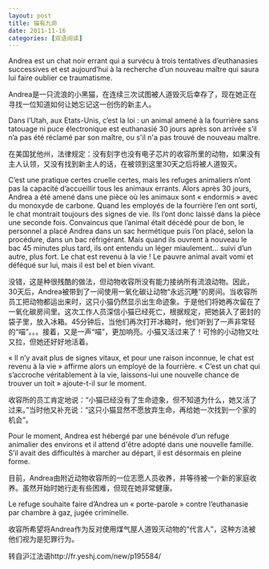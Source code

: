 ```yaml
---
layout: post
title: 猫有九命
date: 2011-11-16
categories: [双语阅读]  
---
```


Andrea est un chat noir errant qui a survécu à trois tentatives d’euthanasies successives et est aujourd’hui à la recherche d’un nouveau maître qui saura lui faire oublier ce traumatisme.

Andrea是一只流浪的小黑猫，在连续三次试图被人道毁灭后幸存了，现在她正在寻找一位知道如何让她忘记这一创伤的新主人。

Dans l’Utah, aux Etats-Unis, c’est la loi : un animal amené à la fourrière sans tatouage ni puce électronique est euthanasié 30 jours après son arrivée s’il n’a pas été réclamé par son maître, ou s'il n'a pas trouvé de nouveau maître.

在美国犹他州，法律规定：没有刻字也没有电子芯片的收容所里的动物，如果没有主人认领，又没有找到新主人的话，在被领到这里30天之后将被人道毁灭。

C’est une pratique certes cruelle certes, mais les refuges animaliers n’ont pas la capacité d’accueillir tous les animaux errants. Alors après 30 jours, Andrea a été amené dans une pièce où les animaux sont « endormis » avec du monoxyde de carbone. Quand les employés de la fourrière l’en ont sorti, le chat montrait toujours des signes de vie. Ils l’ont donc laissé dans la pièce une seconde fois. Convaincus que l’animal était décédé pour de bon, le personnel a placé Andrea dans un sac hermétique puis l’on placé, selon la procédure, dans un bac réfrigérant. Mais quand ils ouvrent à nouveau le bac 45 minutes plus tard, ils ont entendu un léger miaulement… suivi d’un autre, plus fort. Le chat est revenu à la vie ! Le pauvre animal avait vomi et déféqué sur lui, mais il est bel et bien vivant.

没错，这是种很残酷的做法，但动物收容所没有能力接纳所有流浪动物。因此，30天后，Andrea被带到了一间使用一氧化碳让动物“永远沉睡”的房间。当收容所员工把动物都运出来时，这只小猫仍然显示出生命迹象。于是他们将她再次留在了一氧化碳房间里。这次工作人员深信小猫已经死亡，根据规定，把她装入了密封的袋子里，放入冰箱。45分钟后，当他们再次打开冰箱时，他们听到了一声非常轻的“喵”。。。接着，又是一声“喵”，更加响亮。小猫又活过来了！可怜的小动物又吐又拉，但她还好好地活着。

« Il n’y avait plus de signes vitaux, et pour une raison inconnue, le chat est revenu à la vie » affirme alors un employé de la fourrière. « C’est un chat qui s’accroche véritablement à la vie, laissons-lui une nouvelle chance de trouver un toit » ajoute-t-il sur le moment.

收容所的员工肯定地说：“小猫已经没有了生命迹象，但不知道为什么，她又活了过来。”当时他又补充说：“这只小猫显然不愿放弃生命，再给她一次找到一个家的机会”。

Pour le moment, Andrea est hébergé par une bénévole d’un refuge animalier des environs et il attend d'être adopté dans une nouvelle famille. S’il avait des difficultés à marcher au départ, il est désormais en pleine forme.

目前，Andrea由附近动物收容所的一位志愿人员收养，并等待被一个新的家庭收养。虽然开始时她行走有些困难，但现在她非常健康。

Le refuge souhaite faire d’Andrea un « porte-parole » contre l’euthanasie par chambre à gaz, jugée criminelle.

收容所希望将Andrea作为反对使用煤气屋人道毁灭动物的“代言人”，这种方法被他们视为是犯罪行为。

转自沪江法语http://fr.yeshj.com/new/p195584/
